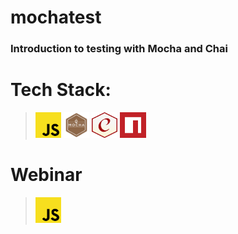 # mochatest
### Introduction to testing with Mocha and Chai

# Tech Stack:
> <a href="https://javascript.info/" title="JavaScript"><img src="./icons/javascript.svg" alt="JavaScript logo" width="41px" height="41px"></a>
> <a href="https://mochajs.org/" title="Mocha"><img src="./icons/mocha.svg" alt="Mocha logo" width="41px" height="41px"></a>
> <a href="https://www.chaijs.com/" title="Chai"><img src="./icons/chai.png" alt="Chai logo" width="41px" height="41px"></a>
<a href="https://www.npmjs.com/" title="NPM"><img src="./icons/npm.svg" alt="NPM logo" width="42px" height="41px"></a>

# Webinar
> <a href="https://www.youtube.com/watch?v=MLTRHc5dk6s" title="Youtube"><img src="./icons/javascript.svg" alt="Youtube logo" width="41px" height="41px"></a>
